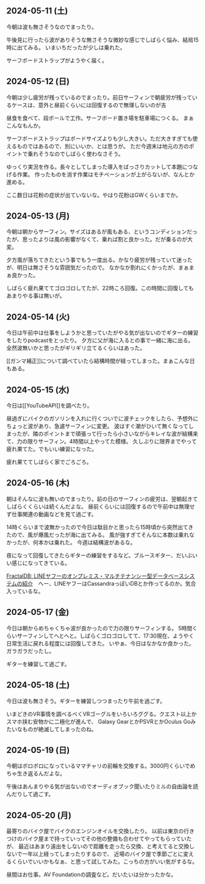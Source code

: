 ## 2024-05-11 (土)

今朝は波も無さそうなのでまったり。

午後見に行ったら波がありそうな無さそうな微妙な感じでしばらく悩み、結局15時に出てみる。
いまいちだったが少しは乗れた。

サーフボードストラップがようやく届く。

## 2024-05-12 (日)

今朝は少し疲労が残っているのでまったり。前日サーフィンで朝疲労が残っているケースは、意外と昼前くらいには回復するので無理しないのが吉

昼食を食べて、段ボールで工作。サーフボード置き場を駐車場につくる。
まぁこんなもんか。

サーフボードストラップはボードサイズよりも少し大きい。ただ大きすぎても使えるものではあるので、別にいいか、とは思うが。
ただ今週末は地元の方のポイントで乗れそうなのでしばらく使わなさそう。

ゆっくり実況を作る。長々としてしまった導入をばっさりカットして本題につなげる作業。
作ったものを消す作業はモチベーションが上がらないが、なんとか進める。

ここ数日は花粉の症状が出ていないな。やはり花粉はGWくらいまでか。

## 2024-05-13 (月)

今朝は朝からサーフィン。サイズはあるが風もある、というコンディションだったが、思ったよりは風の影響がなくて、乗れば割と良かった。だが乗るのが大変。

夕方風が落ちてきたという事でもう一度出る。かなり疲労が残っていて迷ったが、明日は無さそうな雰囲気だったので。
なかなか割れにくかったが、まぁまぁ良かった。

しばらく疲れ果ててゴロゴロしてたが、22時ころ回復。この時間に回復してもあまりやる事は無いが。

## 2024-05-14 (火)

今日は午前中は仕事をしようかと思っていたがやる気が出ないのでギターの練習をしたりpodcastをとったり。
夕方に父が海に入るとの事で一緒に海に出る。全然波無いかと思ったがギリギリ立てるくらいはあった。

[[ガンマ補正]]について調べていたら結構時間が経ってしまった。まぁこんな日もある。

## 2024-05-15 (水)

今日は[[YouTubeAPI]]を調べたり。

昼過ぎにバイクのガソリンを入れに行くついでに波チェックをしたら、予想外にちょっと波があり、急遽サーフィンに変更。
波はすぐ潮がひいて無くなってしまったが、隣のポイントまで頑張って行ったら小さいながらキレイな波が結構来て、力の限りサーフィン。4時間以上やってた模様。
久しぶりに限界までやって疲れ果てた。でもいい練習になった。

疲れ果ててしばらく家でごろごろ。

## 2024-05-16 (木)

朝はそんなに波も無いのでまったり。前の日のサーフィンの疲労は、翌朝起きてしばらくくらいは続くんだよな。
昼前くらいには回復するので午前中は無理せず仕事関連の動画などを見て過ごす。

14時くらいまで波無かったので今日は駄目かと思ったら15時頃から突然出てきたので、風が爆風だったが海に出てみる。
風が強すぎてそんなに本数は乗れなかったが、何本かは乗れた。
今週は結構波があるな。

夜になって回復してきたらギターの練習をするなど。ブルースギター、だいぶいい感じになってきている。

[FractalDB: LINEヤフーのオンプレミス・マルチテナンシー型データベースシステムの紹介](https://techblog.lycorp.co.jp/ja/20240516b)　へー、LINEヤフーはCassandraっぽいDBとか作ってるのか。気合入っているな。

## 2024-05-17 (金)

今日は朝からめちゃくちゃ波が良かったので力の限りサーフィンする。
5時間くらいサーフィンしてへとへと。しばらくゴロゴロしてて、17:30現在、ようやく日常生活に戻れる程度には回復してきた。
いやぁ、今日はなかなか良かった。ガラガラだったし。

ギターを練習して過ごす。

## 2024-05-18 (土)

今日は波も無さそう。ギターを練習しつつまったり午前を過ごす。

いまどきのVR事情を調べるべくVRゴーグルをいろいろググる。クエスト以上かスマホ挟む安物かに二極化が進んで、
Galaxy GearとかPSVRとかOculus Goみたいなものが絶滅してしまったのね。

## 2024-05-19 (日)

今朝はボロボロになっているママチャリの前輪を交換する。3000円くらいでめちゃ生き返るんだよな。

午後はあんまりやる気が出ないのでオーディオブック聞いたりミルの自由論を読んだりして過ごす。

## 2024-05-20 (月)

最寄りのバイク屋でバイクのエンジンオイルを交換したり。
以前は東京の行きつけのバイク屋まで持っていってその他の整備も合わせてやってもらっていたが、
最近はあまり遠出をしないので距離を走ったら交換、と考えてると交換しないで一年以上経ってしまったりするので、
近場のバイク屋で季節ごとに変えるくらいでいいかもなぁ、と思って試してみた。こっちの方がいい気がするな。

昼間はお仕事。AV Foundationの調査など。だいたいは分かったかな。